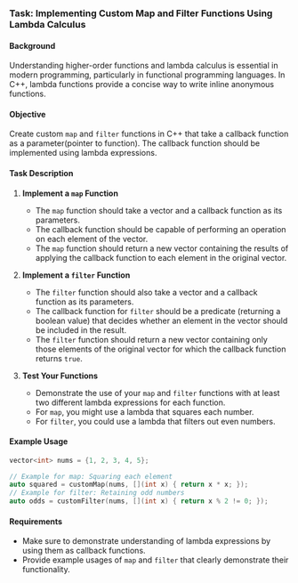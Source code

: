 ### Task: Implementing Custom Map and Filter Functions Using Lambda Calculus

#### Background

Understanding higher-order functions and lambda calculus is essential in modern programming, particularly in functional programming languages. In C++, lambda functions provide a concise way to write inline anonymous functions.

#### Objective

Create custom `map` and `filter` functions in C++ that take a callback function as a parameter(pointer to function). The callback function should be implemented using lambda expressions.

#### Task Description

1. **Implement a `map` Function**

   - The `map` function should take a vector and a callback function as its parameters.
   - The callback function should be capable of performing an operation on each element of the vector.
   - The `map` function should return a new vector containing the results of applying the callback function to each element in the original vector.

2. **Implement a `filter` Function**

   - The `filter` function should also take a vector and a callback function as its parameters.
   - The callback function for `filter` should be a predicate (returning a boolean value) that decides whether an element in the vector should be included in the result.
   - The `filter` function should return a new vector containing only those elements of the original vector for which the callback function returns `true`.

3. **Test Your Functions**
   - Demonstrate the use of your `map` and `filter` functions with at least two different lambda expressions for each function.
   - For `map`, you might use a lambda that squares each number.
   - For `filter`, you could use a lambda that filters out even numbers.

#### Example Usage

```cpp
vector<int> nums = {1, 2, 3, 4, 5};

// Example for map: Squaring each element
auto squared = customMap(nums, [](int x) { return x * x; });
// Example for filter: Retaining odd numbers
auto odds = customFilter(nums, [](int x) { return x % 2 != 0; });

```

#### Requirements

- Make sure to demonstrate understanding of lambda expressions by using them as callback functions.
- Provide example usages of `map` and `filter` that clearly demonstrate their functionality.
